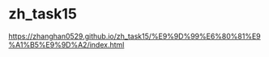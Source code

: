 # zh_task15
https://zhanghan0529.github.io/zh_task15/%E9%9D%99%E6%80%81%E9%A1%B5%E9%9D%A2/index.html
